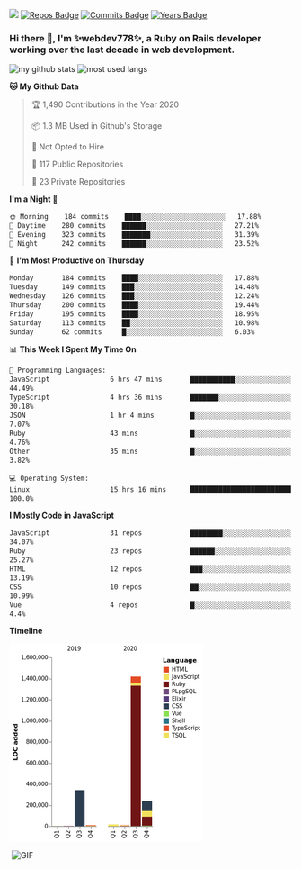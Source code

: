 ![](https://visitor-badge.glitch.me/badge?page_id=webdev778.webdev778)
[![Repos Badge](https://badges.pufler.dev/repos/webdev778)](https://badges.pufler.dev)
[![Commits Badge](https://badges.pufler.dev/commits/monthly/webdev778)](https://badges.pufler.dev)
[![Years Badge](https://badges.pufler.dev/years/webdev778)](https://badges.pufler.dev)
### Hi there 👋, I'm ✨webdev778✨, a Ruby on Rails developer working over the last decade in web development.


![my github stats](https://github-readme-stats.vercel.app/api?username=webdev778&show_icons=true&theme=tokyonight&line_height=27)
![most used langs](https://github-readme-stats.vercel.app/api/top-langs/?username=webdev778&hide=css,html&theme=tokyonight)

<!--START_SECTION:waka-->
**🐱 My Github Data** 

> 🏆 1,490 Contributions in the Year 2020
 > 
> 📦 1.3 MB Used in Github's Storage 
 > 
> 🚫 Not Opted to Hire
 > 
> 📜 117 Public Repositories 
 > 
> 🔑 23 Private Repositories  
 > 
**I'm a Night 🦉** 

```text
🌞 Morning    184 commits    ████░░░░░░░░░░░░░░░░░░░░░   17.88% 
🌆 Daytime    280 commits    ██████░░░░░░░░░░░░░░░░░░░   27.21% 
🌃 Evening    323 commits    ███████░░░░░░░░░░░░░░░░░░   31.39% 
🌙 Night      242 commits    ██████░░░░░░░░░░░░░░░░░░░   23.52%

```
📅 **I'm Most Productive on Thursday** 

```text
Monday       184 commits    ████░░░░░░░░░░░░░░░░░░░░░   17.88% 
Tuesday      149 commits    ███░░░░░░░░░░░░░░░░░░░░░░   14.48% 
Wednesday    126 commits    ███░░░░░░░░░░░░░░░░░░░░░░   12.24% 
Thursday     200 commits    ████░░░░░░░░░░░░░░░░░░░░░   19.44% 
Friday       195 commits    ████░░░░░░░░░░░░░░░░░░░░░   18.95% 
Saturday     113 commits    ██░░░░░░░░░░░░░░░░░░░░░░░   10.98% 
Sunday       62 commits     █░░░░░░░░░░░░░░░░░░░░░░░░   6.03%

```


📊 **This Week I Spent My Time On** 

```text
💬 Programming Languages: 
JavaScript               6 hrs 47 mins       ███████████░░░░░░░░░░░░░░   44.49% 
TypeScript               4 hrs 36 mins       ███████░░░░░░░░░░░░░░░░░░   30.18% 
JSON                     1 hr 4 mins         █░░░░░░░░░░░░░░░░░░░░░░░░   7.07% 
Ruby                     43 mins             █░░░░░░░░░░░░░░░░░░░░░░░░   4.76% 
Other                    35 mins             █░░░░░░░░░░░░░░░░░░░░░░░░   3.82%

💻 Operating System: 
Linux                    15 hrs 16 mins      █████████████████████████   100.0%

```

**I Mostly Code in JavaScript** 

```text
JavaScript               31 repos            ████████░░░░░░░░░░░░░░░░░   34.07% 
Ruby                     23 repos            ██████░░░░░░░░░░░░░░░░░░░   25.27% 
HTML                     12 repos            ███░░░░░░░░░░░░░░░░░░░░░░   13.19% 
CSS                      10 repos            ██░░░░░░░░░░░░░░░░░░░░░░░   10.99% 
Vue                      4 repos             █░░░░░░░░░░░░░░░░░░░░░░░░   4.4%

```


**Timeline**

![Chart not found](https://raw.githubusercontent.com/webdev778/webdev778/master/charts/bar_graph.png) 


<!--END_SECTION:waka-->

<img align="right" alt="GIF" src="https://github.com/webdev778/webdev778/blob/main/code.gif?raw=true" width="500" height="320" />

<!--
**webdev778/webdev778** is a ✨ _special_ ✨ repository because its `README.md` (this file) appears on your GitHub profile.

Here are some ideas to get you started:

- 🔭 I’m currently working on ...
- 🌱 I’m currently learning ...
- 👯 I’m looking to collaborate on ...
- 🤔 I’m looking for help with ...
- 💬 Ask me about ...
- 📫 How to reach me: ...
- 😄 Pronouns: ...
- ⚡ Fun fact: ...
-->
